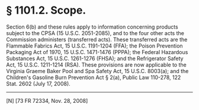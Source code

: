 # § 1101.2.   Scope.

Section 6(b) and these rules apply to information concerning products subject to the CPSA (15 U.S.C. 2051-2085), and to the four other acts the Commission administers (transferred acts). These transferred acts are the Flammable Fabrics Act, 15 U.S.C. 1191-1204 (FFA); the Poison Prevention Packaging Act of 1970, 15 U.S.C. 1471-1476 (PPPA); the Federal Hazardous Substances Act, 15 U.S.C. 1261-1276 (FHSA); and the Refrigerator Safety Act, 15 U.S.C. 1211-1214 (RSA). These provisions are now applicable to the Virginia Graeme Baker Pool and Spa Safety Act, 15 U.S.C. 8003(a); and the Children's Gasoline Burn Prevention Act § 2(a), Public Law 110-278, 122 Stat. 2602 (July 17, 2008).



---

[N] [73 FR 72334, Nov. 28, 2008]




